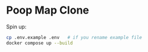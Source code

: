 # Poop Map Clone

Spin up:

```bash
cp .env.example .env   # if you rename example file
docker compose up --build
